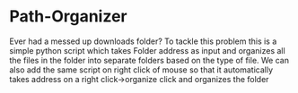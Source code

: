 # Path-Organizer

Ever had a messed up downloads folder? To tackle this problem this is a simple python script which takes Folder address as input and organizes all the files in the folder into separate folders based on the type of file. We can also add the same script on right click of mouse so that it automatically takes address on a right click->organize click and organizes the folder
